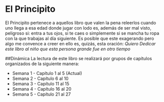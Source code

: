 # El Principito #
El Principito pertenece a aquellos libro que valen la pena releerlos
cuando uno llega a esa edad donde jugar con lodo es, además de ser mal
visto, peligroso si: entra a tus ojos, si te caes o simplemente si se
mancha tu ropa con la que trabajas al día siguiente. Es posible que
este exagerando pero algo me convence a creer en ello es, quizás, esta oración:
_Quiero Dedicar este libro al niño que esta persona grande fue en otro tiempo_


##Dinámica
La lectura de este libro se realizará por grupos de capítulos
organizados de la siguiente manera:

* Semana 1 - Capítulo 1 al 5 (Actual)
* Semana 2 - Capítulo 6 al 10
* Semana 3 - Capítulo 11 al 15
* Semana 4 - Capítulo 16 al 20
* Semana 5 - Capítulo 21 al 27
